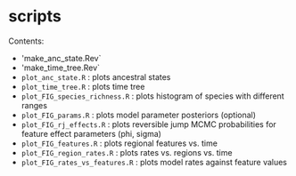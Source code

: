 # scripts

Contents:

- 'make_anc_state.Rev`
- 'make_time_tree.Rev`
- `plot_anc_state.R` : plots ancestral states
- `plot_time_tree.R` : plots time tree
- `plot_FIG_species_richness.R` : plots histogram of species with different ranges
- `plot_FIG_params.R` : plots model parameter posteriors (optional)
- `plot_FIG_rj_effects.R` : plots reversible jump MCMC probabilities for feature effect parameters (phi, sigma)
- `plot_FIG_features.R` : plots regional features vs. time
- `plot_FIG_region_rates.R` : plots rates vs. regions vs. time
- `plot_FIG_rates_vs_features.R` : plots model rates against feature values
